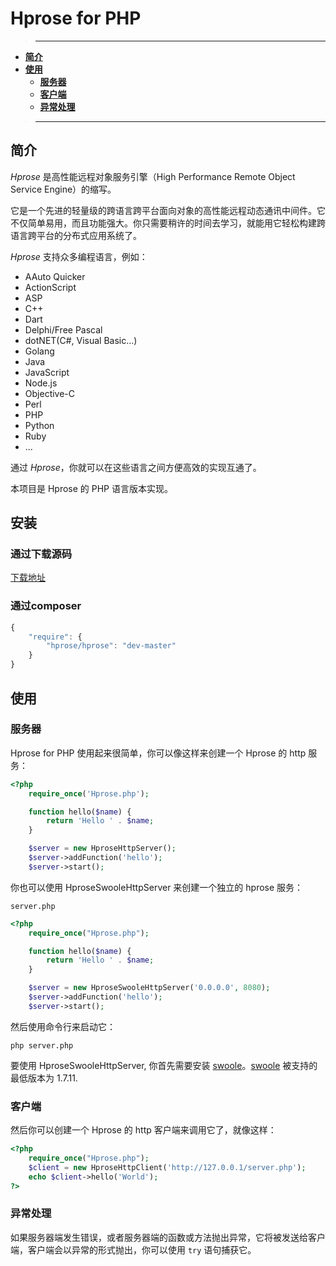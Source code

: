# Hprose for PHP

>---
- **[简介](#简介)**
- **[使用](#使用)**
    - **[服务器](#服务器)**
    - **[客户端](#客户端)**
    - **[异常处理](#异常处理)**

>---

## 简介

*Hprose* 是高性能远程对象服务引擎（High Performance Remote Object Service Engine）的缩写。

它是一个先进的轻量级的跨语言跨平台面向对象的高性能远程动态通讯中间件。它不仅简单易用，而且功能强大。你只需要稍许的时间去学习，就能用它轻松构建跨语言跨平台的分布式应用系统了。

*Hprose* 支持众多编程语言，例如：

* AAuto Quicker
* ActionScript
* ASP
* C++
* Dart
* Delphi/Free Pascal
* dotNET(C#, Visual Basic...)
* Golang
* Java
* JavaScript
* Node.js
* Objective-C
* Perl
* PHP
* Python
* Ruby
* ...

通过 *Hprose*，你就可以在这些语言之间方便高效的实现互通了。

本项目是 Hprose 的 PHP 语言版本实现。

## 安装

### 通过下载源码
[下载地址](https://github.com/hprose/hprose-php/archive/master.zip)

### 通过composer
```javascript
{
    "require": {
        "hprose/hprose": "dev-master"
    }
}
```

## 使用

### 服务器

Hprose for PHP 使用起来很简单，你可以像这样来创建一个 Hprose 的 http 服务：

```php
<?php
    require_once('Hprose.php');

    function hello($name) {
        return 'Hello ' . $name;
    }

    $server = new HproseHttpServer();
    $server->addFunction('hello');
    $server->start();
```

你也可以使用 HproseSwooleHttpServer 来创建一个独立的 hprose 服务：

`server.php`
```php
<?php
    require_once("Hprose.php");

    function hello($name) {
        return 'Hello ' . $name;
    }

    $server = new HproseSwooleHttpServer('0.0.0.0', 8080);
    $server->addFunction('hello');
    $server->start();
```

然后使用命令行来启动它：

`php server.php`

要使用 HproseSwooleHttpServer, 你首先需要安装 [swoole](http://www.swoole.com/)。[swoole](https://github.com/swoole/swoole-src) 被支持的最低版本为 1.7.11.

### 客户端

然后你可以创建一个 Hprose 的 http 客户端来调用它了，就像这样：

```php
<?php
    require_once("Hprose.php");
    $client = new HproseHttpClient('http://127.0.0.1/server.php');
    echo $client->hello('World');
?>
```

### 异常处理

如果服务器端发生错误，或者服务器端的函数或方法抛出异常，它将被发送给客户端，客户端会以异常的形式抛出，你可以使用 `try` 语句捕获它。

